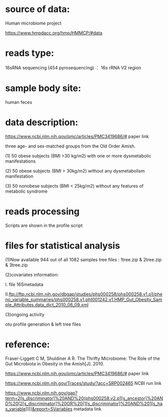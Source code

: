 
# source of data: 
Human microbiome project 

https://www.hmpdacc.org/hmp/HMMCP/#data

# reads type: 
16sRNA sequencing (454 pyrosequencing) ： 16s rRNA V2 region

# sample body site:
human feces

# data description:
https://www.ncbi.nlm.nih.gov/pmc/articles/PMC3419686/# paper link

three age- and sex-matched groups from the Old Order Amish.

(1)	50 obese subjects (BMI >30 kg/m2) with one or more dysmetabolic manifestations

(2)	50 obese subjects (BMI > 30kg/m2) without any dysmetabolism manifestation

(3)	50 nonobese subjects (BMI < 25kg/m2) without any features of metabolic syndrome 

# reads processing
Scripts are shown in the profile script

# files for statistical analysis
(1)Now available 944 out of all 1082 samples tree files : 1tree.zip & 2tree.zip & 3tree.zip

(2)covariates information:

I. file 16Smetadata

II.ftp://ftp.ncbi.nlm.nih.gov/dbgap/studies/phs000258/phs000258.v1.p1/pheno_variable_summaries/phs000258.v1.pht001242.v1.HMP_Gut_Obesity_Sample_Attributes.data_dict_2010_06_09.xml

(3)ongoing activity

otu profile generation & left tree files 


# reference:
Fraser-Liggett C M, Shuldiner A R. The Thrifty Microbiome: The Role of the Gut Microbiota in Obesity in the Amish[J]. 2010.

https://www.ncbi.nlm.nih.gov/pmc/articles/PMC3419686/# paper link

https://www.ncbi.nlm.nih.gov/Traces/study/?acc=SRP002465 NCBI run link

https://www.ncbi.nlm.nih.gov/gap?term=2[s_discriminator]%20AND%20(phs000258.v2.p1[s_ancestor]%20AND%20(2[s_discriminator]%20OR%20(1[s_discriminator]%20AND%201[s_has_variable])))&report=SVariables metadata link


